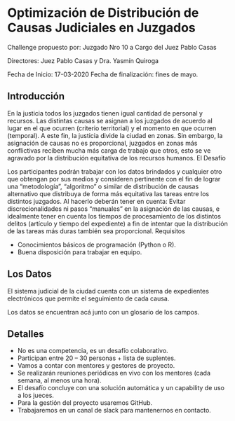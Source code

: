 # Optimización de Distribución de Causas Judiciales en Juzgados

Challenge propuesto por: Juzgado Nro 10 a Cargo del Juez Pablo Casas

Directores: Juez Pablo Casas y Dra. Yasmín Quiroga 

Fecha de Inicio: 17-03-2020
Fecha de finalización: fines de mayo.

## Introducción

En la justicia todos los juzgados tienen igual cantidad de personal y recursos. Las distintas causas se asignan a los juzgados de acuerdo al lugar en el que ocurren (criterio territorial) y el momento en que ocurren (temporal). A este fin, la justicia divide la ciudad en zonas. Sin embargo, la asignación de causas no es proporcional, juzgados en zonas más conflictivas reciben mucha más carga de trabajo que otros, esto se ve agravado por la distribución equitativa de los recursos humanos.
El Desafío

Los participantes podrán trabajar con los datos brindados y cualquier otro que obtengan por sus medios y consideren pertinente con el fin de lograr una “metodología”, “algoritmo” o similar de distribución de causas alternativo que distribuya de forma más equitativa las tareas entre los distintos juzgados. Al hacerlo deberán tener en cuenta: Evitar discrecionalidades ni pasos “manuales” en la asignación de las causas, e idealmente tener en cuenta los tiempos de procesamiento de los distintos delitos (artículo y tiempo del expediente) a fin de intentar que la distribución de las tareas más duras también sea proporcional.
Requisitos

- Conocimientos básicos de programación (Python o R).
- Buena disposición para trabajar en equipo.

## Los Datos

El sistema judicial de la ciudad cuenta con un sistema de expedientes electrónicos que permite el seguimiento de cada causa. 

Los datos se encuentran acá junto con un glosario de los campos.

## Detalles

- No es una competencia, es un desafío colaborativo.
- Participan entre 20 – 30 personas + lista de suplentes.
- Vamos a contar con mentores y gestores de proyecto.
- Se realizarán reuniones periódicas en vivo con los mentores (cada semana, al menos una hora).
- El desafío concluye con una solución automática y un capability de uso a los jueces.
- Para la gestión del proyecto usaremos GitHub.
- Trabajaremos en un canal de slack para mantenernos en contacto.

